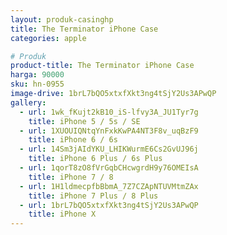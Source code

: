 ```yaml
---
layout: produk-casinghp
title: The Terminator iPhone Case
categories: apple

# Produk
product-title: The Terminator iPhone Case
harga: 90000
sku: hn-0955
image-drive: 1brL7bQO5xtxfXkt3ng4tSjY2Us3APwQP
gallery:
  - url: 1wk_fKujt2kB10_iS-lfvy3A_JU1Tyr7g
    title: iPhone 5 / 5s / SE
  - url: 1XUOUIQNtqYnFxkKwPA4NT3F8v_uqBzF9
    title: iPhone 6 / 6s
  - url: 14Sm3jAIdYKU_LHIKWurmE6Cs2GvUJ96j
    title: iPhone 6 Plus / 6s Plus
  - url: 1qorT8zO8fVrGqbCHcwgrdH9y76OMEIsA
    title: iPhone 7 / 8
  - url: 1H1ldmecpfbBbmA_7Z7CZApNTUVMtmZAx
    title: iPhone 7 Plus / 8 Plus
  - url: 1brL7bQO5xtxfXkt3ng4tSjY2Us3APwQP
    title: iPhone X
---
```

